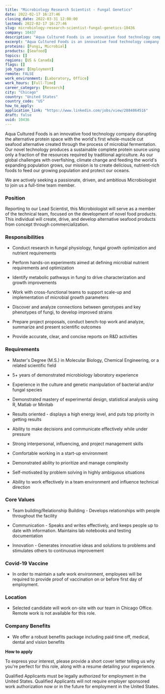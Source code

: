```yaml
---
title: "Microbiology Research Scientist - Fungal Genetics"
date: 2022-02-17 16:27:46
closing_date: 2022-03-31 12:00:00
lastmod: 2022-02-17 16:27:46
slug: microbiology-research-scientist-fungal-genetics-10436
company: 10437
description: "Aqua Cultured Foods is an innovative food technology company disrupting the alternative protein space with the world’s first whole-muscle cut seafood alternative created through the process of microbial fermentation. Our novel technology produces a sustainable complete protein source using only a fraction of the resources required by traditional agriculture. As our global challenges with overfishing, climate change and feeding the world’s expanding population grows, our mission is to create delicious, nutrient-rich foods to feed our growing population and protect our oceans."
excerpt: "Aqua Cultured Foods is an innovative food technology company disrupting the alternative protein space with the world’s first whole-muscle cut seafood alternative created through the process of microbial fermentation. Our novel technology produces a sustainable complete protein source using only a fraction of the resources required by traditional agriculture. As our global challenges with overfishing, climate change and feeding the world’s expanding population grows, our mission is to create delicious, nutrient-rich foods to feed our growing population and protect our oceans."
proteins: [Fungi, Microbial]
products: [Seafood]
topics: []
regions: [US & Canada]
flags: []
job_type: [Employment]
remote: FALSE
work_environment: [Laboratory, Office]
work_hours: [Full-Time]
career_category: [Research]
city: "Chicago"
country: "United States"
country_code: "US"
how_to_apply: 
application_link: "https://www.linkedin.com/jobs/view/2884864516"
draft: false
uuid: 10436
---
```

Aqua Cultured Foods is an innovative food technology company disrupting
the alternative protein space with the world's first whole-muscle cut
seafood alternative created through the process of microbial
fermentation. Our novel technology produces a sustainable complete
protein source using only a fraction of the resources required by
traditional agriculture. As our global challenges with overfishing,
climate change and feeding the world's expanding population grows, our
mission is to create delicious, nutrient-rich foods to feed our growing
population and protect our oceans.

We are actively seeking a passionate, driven, and ambitious
Microbiologist to join us a full-time team member.

### Position

Reporting to our Lead Scientist, this Microbiologist will serve as a
member of the technical team, focused on the development of novel food
products. This individual will create, drive, and develop alternative
seafood products from concept through commercialization. 

### Responsibilities

-   Conduct research in fungal physiology, fungal growth optimization
    and nutrient requirements

-   Perform hands-on experiments aimed at defining microbial nutrient
    requirements and optimization

-   Identify metabolic pathways in fungi to drive characterization and
    growth improvements

-   Work with cross-functional teams to support scale-up and
    implementation of microbial growth parameters

-   Discover and analyze connections between genotypes and key
    phenotypes of fungi, to develop improved strains

-   Prepare project proposals, conduct bench-top work and analyze,
    summarize and present scientific outcomes

-   Provide accurate, clear, and concise reports on R&D activities

### Requirements

-   Master's Degree (M.S.) in Molecular Biology, Chemical Engineering,
    or a related scientific field

-   5+ years of demonstrated microbiology laboratory experience

-   Experience in the culture and genetic manipulation of bacterial
    and/or fungal species

-   Demonstrated mastery of experimental design, statistical analysis
    using R, Matlab or Minitab

-   Results oriented - displays a high energy level, and puts top
    priority in getting results

-   Ability to make decisions and communicate effectively while under
    pressure

-   Strong interpersonal, influencing, and project management skills

-   Comfortable working in a start-up environment

-   Demonstrated ability to prioritize and manage complexity

-   Self-motivated by problem solving in highly ambiguous situations

-   Ability to work effectively in a team environment and influence
    technical direction

### Core Values

-   Team building/Relationship Building - Develops relationships with
    people throughout the facility

-   Communication - Speaks and writes effectively, and keeps people up
    to date with information. Maintains lab notebooks and testing
    documentation

-   Innovation - Generates innovative ideas and solutions to problems
    and stimulates others to continuous improvement

### Covid-19 Vaccine

-   In order to maintain a safe work environment, employees will be
    required to provide proof of vaccination on or before first day of
    employment.

### Location

-   Selected candidate will work on-site with our team in Chicago
    Office. Remote work is not available for this role.

### Company Benefits

-   We offer a robust benefits package including paid time off, medical,
    dental and vision benefits


**How to apply**


To express your interest, please provide a short cover letter telling us
why you're perfect for this role, along with a resume detailing your
experience.

Qualified Applicants must be legally authorized for employment in the
United States. Qualified Applicants will not require employer sponsored
work authorization now or in the future for employment in the United
States.
